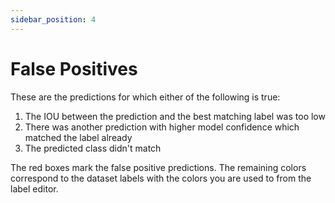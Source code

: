 ```yaml
---
sidebar_position: 4
---
```


# False Positives

These are the predictions for which either of the following is true:

1. The IOU between the prediction and the best matching label was too low
2. There was another prediction with higher model confidence which matched the label already
3. The predicted class didn't match

The red boxes mark the false positive predictions. The remaining colors correspond to the dataset labels with the 
colors you are used to from the label editor.

